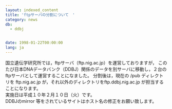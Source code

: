 ```yaml
---
layout: indexed_content
title: 'ftpサーバの分割について　'
category: news
db:
  - ddbj


date: 1998-01-22T00:00:00
lang: ja
---
```


国立遺伝学研究所では，ftpサーバ（ftp.nig.ac.jp）を運営しておりますが， このたび日本DNAデータバンク（DDBJ）関係のデータを別サーバに移動し，２台のftpサーバとして運営することになました。 分割後は，現在の /pub ディレクトリを ftp.nig.ac.jp が，それ以外のディレクトリをftp.ddbj.nig.ac.jp が担当することになります。<br>実施日は平成１０年２月１０日（火）です。<br>DDBJのmirror 等をされているサイトはホスト名の修正をお願い致します。
